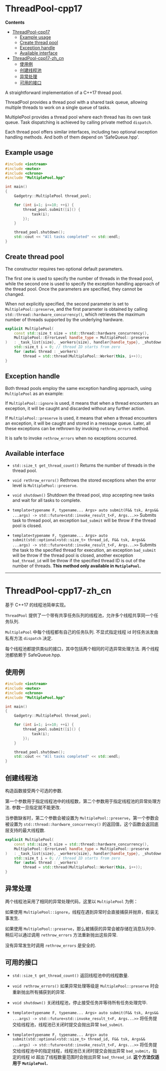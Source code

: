 # ThreadPool-cpp17

**Contents**  
- [ThreadPool-cpp17](#threadpool-cpp17)
  - [Example usage](#example-usage)
  - [Create thread pool](#create-thread-pool)
  - [Exception handle](#exception-handle)
  - [Available interface](#available-interface)
- [ThreadPool-cpp17-zh\_cn](#threadpool-cpp17-zh_cn)
  - [使用例](#使用例)
  - [创建线程池](#创建线程池)
  - [异常处理](#异常处理)
  - [可用的接口](#可用的接口)

A straightforward implementation of a C++17 thread pool.

ThreadPool provides a thread pool with a shared task queue, allowing multiple threads to work on a single queue of tasks.

MultiplePool provides a thread pool where each thread has its own task queue. Task dispatching is achieved by calling private method `dispatch`.

Each thread pool offers similar interfaces, including two optional exception handling methods. And both of them depend on 'SafeQueue.hpp'.

## Example usage
```cpp
#include <iostream>
#include <mutex>
#include <chrono>
#include "MultiplePool.hpp"

int main()
{
    Gadgetry::MultiplePool thread_pool;

    for (int i=1; i<=10; ++i) {
        thread_pool.submit([i]() {
            task(i);
        });
    }

    thread_pool.shutdown();
    std::cout << "All tasks completed" << std::endl;
}
```

## Create thread pool
The constructor requires two optional default parameters.

The first one is used to specify the number of threads in the thread pool, while the second one is used to specify the exception handling approach of the thread pool. Once the parameters are specified, they cannot be changed.

When not explicitly specified, the second parameter is set to `MultiplePool::preserve`, and the first parameter is obtained by calling `std::thread::hardware_concurrency()`, which retrieves the maximum number of threads supported by the underlying hardware.
```cpp
explicit MultiplePool(
    const std::size_t size = std::thread::hardware_concurrency(),
    MultiplePool::ErrorLevel handle_type = MultiplePool::preserve
)   : _task_list{size}, _workers{size}, handler{handle_type}, _shutdown{false}, _stop_submit{false} {
    std::size_t i = 0; // thread ID starts from zero
    for (auto& thread : _workers)
        thread = std::thread(MultiplePool::Worker(this, i++));
}
```

## Exception handle
Both thread pools employ the same exception handling approach, using `MultiplePool` as an example:

If `MultiplePool::ignore` is used, it means that when a thread encounters an exception, it will be caught and discarded without any further action.

If `MultiplePool::preserve` is used, it means that when a thread encounters an exception, it will be caught and stored in a message queue. Later, all these exceptions can be rethrown by invoking `rethrow_errors` method.

It is safe to invoke `rethrow_errors` when no exceptions occurred.

## Available interface
- `std::size_t get_thread_count()`
  Returns the number of threads in the thread pool.

- `void rethrow_errors()`
  Rethrows the stored exceptions when the error level is `MultiplePool::preserve`.

- `void shutdown()`
  Shutdown the thread pool, stop accepting new tasks and wait for all tasks to complete.

- `template<typename F, typename... Args> auto submit(F&& tsk, Args&& ...args) -> std::future<std::invoke_result_t<F, Args...>>`
  Submits task to thread pool, an exception `bad_submit` will be throw if the thread pool is closed.

- `template<typename F, typename... Args> auto submit(std::optional<std::size_t> thread_id, F&& tsk, Args&& ...args) -> std::future<std::invoke_result_t<F, Args...>>`
  Submits the task to the specified thread for execution, an exception `bad_submit` will be throw if the thread pool is closed, another exception `bad_thread_id` will be throw if the specified thread ID is out of the number of threads. **This method only available in `MutiplePool`.**
- - -

# ThreadPool-cpp17-zh_cn
基于 C++17 的线程池简单实现。

`ThreadPool` 提供了一个带有共享任务队列的线程池，允许多个线程共享同一个任务队列.


`MultiplePool` 中每个线程都有自己的任务队列. 不显式指定线程 id 时任务派发由私有方法 `dispatch` 决定.

每个线程池都提供类似的接口，其中包括两个相同的可选异常处理方法. 两个线程池都依赖于 SafeQueue.hpp.

## 使用例
```cpp
#include <iostream>
#include <mutex>
#include <chrono>
#include "MultiplePool.hpp"

int main()
{
    Gadgetry::MultiplePool thread_pool;

    for (int i=1; i<=10; ++i) {
        thread_pool.submit([i]() {
            task(i);
        });
    }

    thread_pool.shutdown();
    std::cout << "All tasks completed" << std::endl;
}
```

## 创建线程池
构造函数接受两个可选的参数.

第一个参数用于指定线程池中的线程数，第二个参数用于指定线程池的异常处理方法. 参数一旦指定就不能更改.

当参数缺省时，第二个参数会被设置为 `MultiplePool::preserve`，第一个参数会被设置为 `std::thread::hardware_concurrency()` 的返回值，这个函数会返回底层支持的最大线程数.
```cpp
explicit MultiplePool(
    const std::size_t size = std::thread::hardware_concurrency(),
    MultiplePool::ErrorLevel handle_type = MultiplePool::preserve
)   : _task_list{size}, _workers{size}, handler{handle_type}, _shutdown{false}, _stop_submit{false} {
    std::size_t i = 0; // thread ID starts from zero
    for (auto& thread : _workers)
        thread = std::thread(MultiplePool::Worker(this, i++));
}
```

## 异常处理
两个线程池采用了相同的异常处理代码，这里以 `MultiplePool` 为例：

如果使用 `MultiplePool::ignore`，线程在遇到异常时会直接捕获并抛弃，假装无事发生.

如果使用 `MultiplePool::preserve`，那么被捕获的异常会被存储在消息队列中. 稍后可以通过调用 `rethrow_errors` 方法重新抛出这些异常.

没有异常发生时调用 `rethrow_errors` 是安全的.

## 可用的接口
- `std::size_t get_thread_count()`
  返回线程池中的线程数量.

- `void rethrow_errors()`
  如果异常处理等级是 `MultiplePool::preserve` 时会重新抛出所有捕获到的异常.

- `void shutdown()`
  关闭线程池，停止接受任务并等待所有任务处理完毕.

- `template<typename F, typename... Args> auto submit(F&& tsk, Args&& ...args) -> std::future<std::invoke_result_t<F, Args...>>`
  将任务提交给线程池，线程池已关闭时提交会抛出异常 `bad_submit`.

- `template<typename F, typename... Args> auto submit(std::optional<std::size_t> thread_id, F&& tsk, Args&& ...args) -> std::future<std::invoke_result_t<F, Args...>>`
  将任务提交给线程池中的指定线程，线程池已关闭时提交会抛出异常 `bad_submit`，指定的线程 id 超出了线程数量范围时会抛出异常 `bad_thread_id`. **这个方法仅适用于 `MutiplePool`.**
